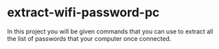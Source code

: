 # extract-wifi-password-pc
In this project you will be given commands that you can use to extract all the list of passwords that your computer once connected.
